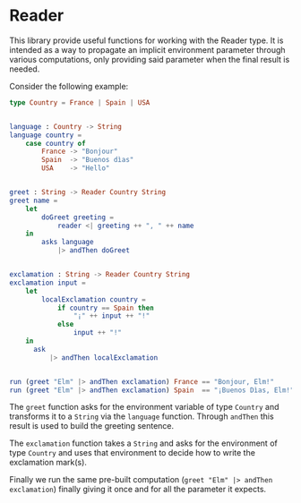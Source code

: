Reader
======

This library provide useful functions for working with the Reader type.
It is intended as a way to propagate an implicit environment parameter through
various computations, only providing said parameter when the final result is needed.

Consider the following example:

```elm
type Country = France | Spain | USA


language : Country -> String
language country =
    case country of
        France -> "Bonjour"
        Spain  -> "Buenos dìas"
        USA    -> "Hello"


greet : String -> Reader Country String
greet name =
    let
        doGreet greeting =
            reader <| greeting ++ ", " ++ name
    in
        asks language
            |> andThen doGreet


exclamation : String -> Reader Country String
exclamation input =
    let
        localExclamation country =
            if country == Spain then
                "¡" ++ input ++ "!"
            else
                input ++ "!"
    in
      ask
          |> andThen localExclamation


run (greet "Elm" |> andThen exclamation) France == "Bonjour, Elm!"
run (greet "Elm" |> andThen exclamation) Spain  == "¡Buenos Dìas, Elm!"
```

The `greet` function asks for the environment variable of type `Country` and transforms it to a `String`
via the `language` function. Through `andThen` this result is used to build the greeting sentence.

The `exclamation` function takes a `String` and asks for the environment of type `Country` and uses
that environment to decide how to write the exclamation mark(s).

Finally we run the same pre-built computation (`greet "Elm" |> andThen exclamation`) finally giving it once
and for all the parameter it expects.
